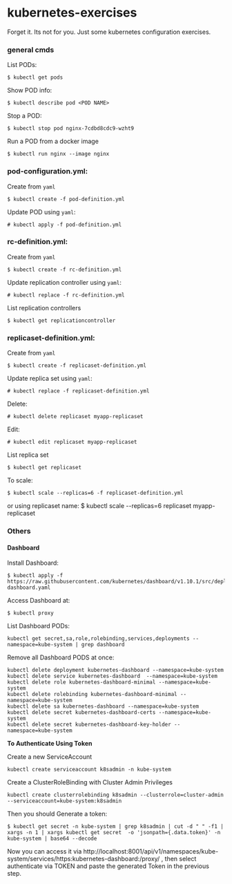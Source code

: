 # kubernetes-exercises
Forget it. Its not for you. Just some kubernetes configuration exercises.

### general cmds

List PODs:
```
$ kubectl get pods
```

Show POD info:
```
$ kubectl describe pod <POD NAME>
```

Stop a POD:
```
$ kubectl stop pod nginx-7cdbd8cdc9-wzht9
```

Run a POD from a docker image
```
$ kubectl run nginx --image nginx
```


### pod-configuration.yml:

Create from `yaml`
```
$ kubectl create -f pod-definition.yml
```

Update POD using `yaml`:
```
# kubectl apply -f pod-definition.yml
```

### rc-definition.yml:
Create from `yaml`
```
$ kubectl create -f rc-definition.yml
```

Update replication controller using `yaml`:
```
# kubectl replace -f rc-definition.yml
```

List replication controllers
```
$ kubectl get replicationcontroller
```

### replicaset-definition.yml:
Create from `yaml`
```
$ kubectl create -f replicaset-definition.yml
```

Update replica set using `yaml`:
```
# kubectl replace -f replicaset-definition.yml
```

Delete:
```
# kubectl delete replicaset myapp-replicaset
```

Edit:
```
# kubectl edit replicaset myapp-replicaset
```

List replica set
```
$ kubectl get replicaset
```

To scale:
```
$ kubectl scale --replicas=6 -f replicaset-definition.yml
```

or using replicaset name:
$ kubectl scale --replicas=6 replicaset myapp-replicaset

### Others

#### Dashboard

Install Dashboard:
```
$ kubectl apply -f https://raw.githubusercontent.com/kubernetes/dashboard/v1.10.1/src/deploy/recommended/kubernetes-dashboard.yaml
```

Access Dashboard at:
```
$ kubectl proxy
```

List Dashboard PODs:
```
kubectl get secret,sa,role,rolebinding,services,deployments --namespace=kube-system | grep dashboard
```

Remove all Dashboard PODS at once:
```
kubectl delete deployment kubernetes-dashboard --namespace=kube-system 
kubectl delete service kubernetes-dashboard  --namespace=kube-system 
kubectl delete role kubernetes-dashboard-minimal --namespace=kube-system 
kubectl delete rolebinding kubernetes-dashboard-minimal --namespace=kube-system
kubectl delete sa kubernetes-dashboard --namespace=kube-system 
kubectl delete secret kubernetes-dashboard-certs --namespace=kube-system
kubectl delete secret kubernetes-dashboard-key-holder --namespace=kube-system
```

**To Authenticate Using Token**

Create a new ServiceAccount
```
kubectl create serviceaccount k8sadmin -n kube-system
```

Create a ClusterRoleBinding with Cluster Admin Privileges
```
kubectl create clusterrolebinding k8sadmin --clusterrole=cluster-admin --serviceaccount=kube-system:k8sadmin
```

Then you should Generate a token:
```
$ kubectl get secret -n kube-system | grep k8sadmin | cut -d " " -f1 | xargs -n 1 | xargs kubectl get secret  -o 'jsonpath={.data.token}' -n kube-system | base64 --decode
```

Now you can access it via http://localhost:8001/api/v1/namespaces/kube-system/services/https:kubernetes-dashboard:/proxy/ 
, then select authenticate via TOKEN and paste the generated Token in the previous step.


